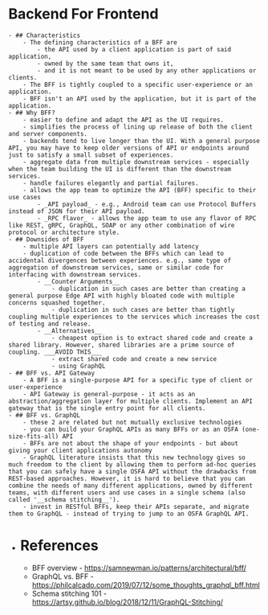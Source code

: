 # Backend For Frontend
	- ## Characteristics
		- The defining characteristics of a BFF are
			- the API used by a client application is part of said application,
			- owned by the same team that owns it,
			- and it is not meant to be used by any other applications or clients.
		- The BFF is tightly coupled to a specific user-experience or an application.
		- BFF isn't an API used by the application, but it is part of the application.
	- ## Why BFF?
		- easier to define and adapt the API as the UI requires.
		- simplifies the process of lining up release of both the client and server components.
		- backends tend to live longer than the UI. With a general purpose API, you may have to keep older versions of API or endpoints around just to satisfy a small subset of experiences.
		- aggregate data from multiple downstream services - especially when the team building the UI is different than the downstream services.
		- handle failures elegantly and partial failures.
		- allows the app team to optimize the API (BFF) specific to their use cases
			- _API payload_ - e.g., Android team can use Protocol Buffers instead of JSON for their API payload.
			- _RPC flavor_ - allows the app team to use any flavor of RPC like REST, gRPC, GraphQL, SOAP or any other combination of wire protocol or architecture style.
	- ## Downsides of BFF
		- multiple API layers can potentially add latency
		- duplication of code between the BFFs which can lead to accidental divergences between experiences. e.g., same type of aggregation of downstream services, same or similar code for interfacing with downstream services.
			- __Counter Arguments__
				- duplication in such cases are better than creating a general purpose Edge API with highly bloated code with multiple concerns squashed together.
				- duplication in such cases are better than tightly coupling multiple experiences to the services which increases the cost of testing and release.
			- __Alternatives__
				- cheapest option is to extract shared code and create a shared library. However, shared libraries are a prime source of coupling. ___AVOID THIS___
				- extract shared code and create a new service
				- using GraphQL
	- ## BFF vs. API Gateway
		- A BFF is a single-purpose API for a specific type of client or user-experience
		- API Gateway is general-purpose - it acts as an abstraction/aggregation layer for multiple clients. Implement an API gateway that is the single entry point for all clients.
	- ## BFF vs. GraphQL
		- these 2 are related but not mutually exclusive technologies
		- you can build your GraphQL APIs as many BFFs or as an OSFA (one-size-fits-all) API
		- BFFs are not about the shape of your endpoints - but about giving your client applications autonomy
		- GraphQL literature insists that this new technology gives so much freedom to the client by allowing them to perform ad-hoc queries that you can safely have a single OSFA API without the drawbacks from REST-based approaches. However, it is hard to believe that you can combine the needs of many different applications, owned by different teams, with different users and use cases in a single schema (also called '__schema stitching__').
		- invest in RESTful BFFs, keep their APIs separate, and migrate them to GraphQL - instead of trying to jump to an OSFA GraphQL API.
- # References
	- BFF overview - https://samnewman.io/patterns/architectural/bff/
	- GraphQL vs. BFF - https://philcalcado.com/2019/07/12/some_thoughts_graphql_bff.html
	- Schema stitching 101 - https://artsy.github.io/blog/2018/12/11/GraphQL-Stitching/